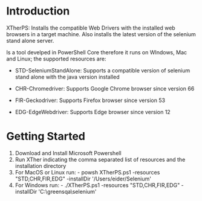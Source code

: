 # Introduction 
XTherPS: Installs the compatible Web Drivers with the installed web browsers in a target machine. Also installs the latest version of the selenium stand alone server.

Is a tool develped in PowerShell Core therefore it runs on WIndows, Mac and Linux; the supported resources are:

- STD-SeleniumStandAlone: Supports a compatible version of selenium stand alone with the java version installed

- CHR-Chromedriver: Supports Google Chrome browser since version 66

- FIR-Geckodriver: Supports Firefox browser since version 53

- EDG-EdgeWebdriver: Supports Edge browser since version 12


# Getting Started

1. Download and Install Microsoft Powershell
2. Run XTher indicating the comma separated list of resources and the installation directory
3. For MacOS or Linux run:
        - powsh XTherPS.ps1 -resources "STD,CHR,FIR,EDG" -installDir '/Users/eider/Selenium'
4.	For Windows run: 
        - ./XTherPS.ps1 -resources "STD,CHR,FIR,EDG" -installDir 'C:\greensqa\selenium'
